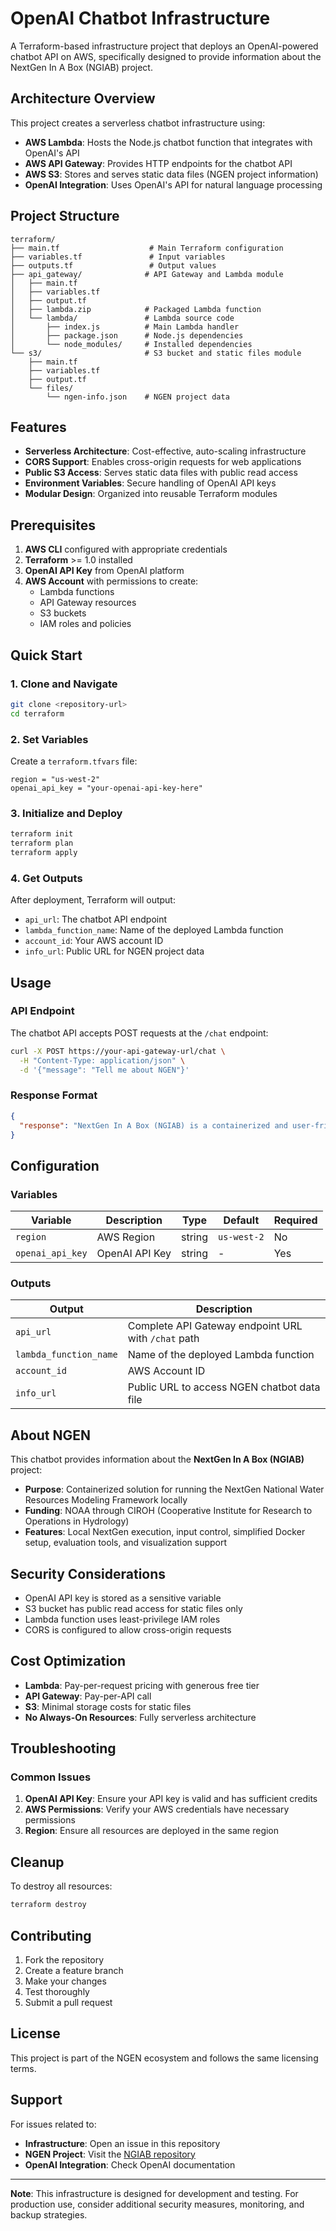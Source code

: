 # OpenAI Chatbot Infrastructure

A Terraform-based infrastructure project that deploys an OpenAI-powered chatbot API on AWS, specifically designed to provide information about the NextGen In A Box (NGIAB) project.

## Architecture Overview

This project creates a serverless chatbot infrastructure using:

- **AWS Lambda**: Hosts the Node.js chatbot function that integrates with OpenAI's API
- **AWS API Gateway**: Provides HTTP endpoints for the chatbot API
- **AWS S3**: Stores and serves static data files (NGEN project information)
- **OpenAI Integration**: Uses OpenAI's API for natural language processing

## Project Structure

```
terraform/
├── main.tf                    # Main Terraform configuration
├── variables.tf               # Input variables
├── outputs.tf                 # Output values
├── api_gateway/              # API Gateway and Lambda module
│   ├── main.tf
│   ├── variables.tf
│   ├── output.tf
│   ├── lambda.zip            # Packaged Lambda function
│   └── lambda/               # Lambda source code
│       ├── index.js          # Main Lambda handler
│       ├── package.json      # Node.js dependencies
│       └── node_modules/     # Installed dependencies
└── s3/                       # S3 bucket and static files module
    ├── main.tf
    ├── variables.tf
    ├── output.tf
    └── files/
        └── ngen-info.json    # NGEN project data
```

## Features

- **Serverless Architecture**: Cost-effective, auto-scaling infrastructure
- **CORS Support**: Enables cross-origin requests for web applications
- **Public S3 Access**: Serves static data files with public read access
- **Environment Variables**: Secure handling of OpenAI API keys
- **Modular Design**: Organized into reusable Terraform modules

## Prerequisites

1. **AWS CLI** configured with appropriate credentials
2. **Terraform** >= 1.0 installed
3. **OpenAI API Key** from OpenAI platform
4. **AWS Account** with permissions to create:
   - Lambda functions
   - API Gateway resources
   - S3 buckets
   - IAM roles and policies

## Quick Start

### 1. Clone and Navigate
```bash
git clone <repository-url>
cd terraform
```

### 2. Set Variables
Create a `terraform.tfvars` file:
```hcl
region = "us-west-2"
openai_api_key = "your-openai-api-key-here"
```

### 3. Initialize and Deploy
```bash
terraform init
terraform plan
terraform apply
```

### 4. Get Outputs
After deployment, Terraform will output:
- `api_url`: The chatbot API endpoint
- `lambda_function_name`: Name of the deployed Lambda function
- `account_id`: Your AWS account ID
- `info_url`: Public URL for NGEN project data

## Usage

### API Endpoint
The chatbot API accepts POST requests at the `/chat` endpoint:

```bash
curl -X POST https://your-api-gateway-url/chat \
  -H "Content-Type: application/json" \
  -d '{"message": "Tell me about NGEN"}'
```

### Response Format
```json
{
  "response": "NextGen In A Box (NGIAB) is a containerized and user-friendly solution..."
}
```

## Configuration

### Variables

| Variable | Description | Type | Default | Required |
|----------|-------------|------|---------|----------|
| `region` | AWS Region | string | `us-west-2` | No |
| `openai_api_key` | OpenAI API Key | string | - | Yes |

### Outputs

| Output | Description |
|--------|-------------|
| `api_url` | Complete API Gateway endpoint URL with `/chat` path |
| `lambda_function_name` | Name of the deployed Lambda function |
| `account_id` | AWS Account ID |
| `info_url` | Public URL to access NGEN chatbot data file |

## About NGEN

This chatbot provides information about the **NextGen In A Box (NGIAB)** project:

- **Purpose**: Containerized solution for running the NextGen National Water Resources Modeling Framework locally
- **Funding**: NOAA through CIROH (Cooperative Institute for Research to Operations in Hydrology)
- **Features**: Local NextGen execution, input control, simplified Docker setup, evaluation tools, and visualization support

## Security Considerations

- OpenAI API key is stored as a sensitive variable
- S3 bucket has public read access for static files only
- Lambda function uses least-privilege IAM roles
- CORS is configured to allow cross-origin requests

## Cost Optimization

- **Lambda**: Pay-per-request pricing with generous free tier
- **API Gateway**: Pay-per-API call
- **S3**: Minimal storage costs for static files
- **No Always-On Resources**: Fully serverless architecture

## Troubleshooting

### Common Issues

1. **OpenAI API Key**: Ensure your API key is valid and has sufficient credits
2. **AWS Permissions**: Verify your AWS credentials have necessary permissions
3. **Region**: Ensure all resources are deployed in the same region

## Cleanup

To destroy all resources:
```bash
terraform destroy
```

## Contributing

1. Fork the repository
2. Create a feature branch
3. Make your changes
4. Test thoroughly
5. Submit a pull request

## License

This project is part of the NGEN ecosystem and follows the same licensing terms.

## Support

For issues related to:
- **Infrastructure**: Open an issue in this repository
- **NGEN Project**: Visit the [NGIAB repository](https://github.com/CIROH-UA/NGIAB-CloudInfra)
- **OpenAI Integration**: Check OpenAI documentation

---

**Note**: This infrastructure is designed for development and testing. For production use, consider additional security measures, monitoring, and backup strategies.
